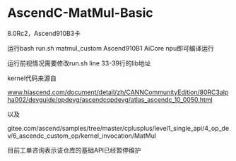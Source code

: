 # AscendC-MatMul-Basic

8.0Rc2，Ascend910B3卡

运行bash run.sh matmul_custom Ascend910B1 AiCore npu即可编译运行

运行前视情况需要修改run.sh line 33-39行的lib地址

kernel代码来源自

www.hiascend.com/document/detail/zh/CANNCommunityEdition/80RC3alpha002/devguide/opdevg/ascendcopdevg/atlas_ascendc_10_0050.html

以及

gitee.com/ascend/samples/tree/master/cplusplus/level1_single_api/4_op_dev/6_ascendc_custom_op/kernel_invocation/MatMul

目前工单咨询表示该仓库的基础API已经暂停维护
